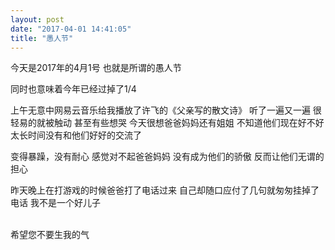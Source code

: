 ```yaml
---
layout: post
date: "2017-04-01 14:41:05"
title: "愚人节"
---
```



今天是2017年的4月1号
也就是所谓的愚人节

同时也意味着今年已经过掉了1/4

上午无意中网易云音乐给我播放了许飞的《父亲写的散文诗》
听了一遍又一遍
很轻易的就被触动
甚至有些想哭
今天很想爸爸妈妈还有姐姐
不知道他们现在好不好
太长时间没有和他们好好的交流了

变得暴躁，没有耐心
感觉对不起爸爸妈妈
没有成为他们的骄傲
反而让他们无谓的担心

昨天晚上在打游戏的时候爸爸打了电话过来
自己却随口应付了几句就匆匆挂掉了电话
我不是一个好儿子

<br>
希望您不要生我的气
